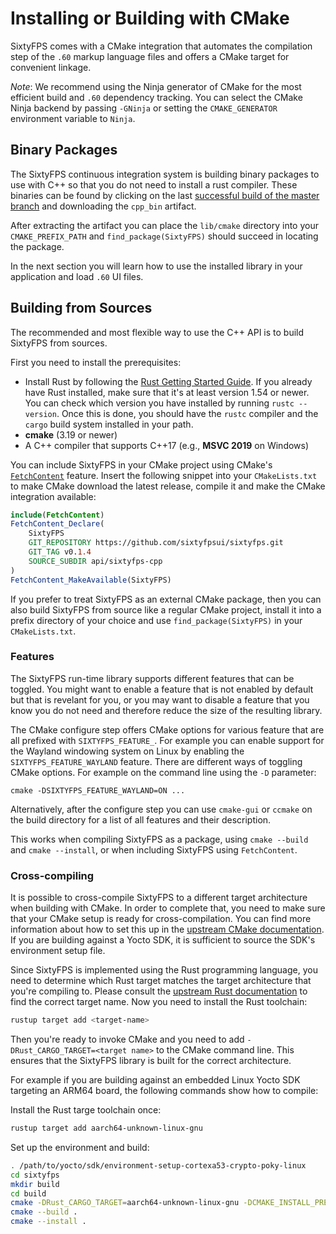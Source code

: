 # Installing or Building with CMake

SixtyFPS comes with a CMake integration that automates the compilation step of the `.60` markup language files and
offers a CMake target for convenient linkage.

*Note*: We recommend using the Ninja generator of CMake for the most efficient build and `.60` dependency tracking.
You can select the CMake Ninja backend by passing `-GNinja` or setting the `CMAKE_GENERATOR` environment variable to `Ninja`.

## Binary Packages

The SixtyFPS continuous integration system is building binary packages to use with C++ so that you do not need to install a rust compiler.
These binaries can be found by clicking on the last
[successful build of the master branch](https://github.com/sixtyfpsui/sixtyfps/actions?query=workflow%3ACI+is%3Asuccess+branch%3Amaster)
and downloading the `cpp_bin` artifact.

After extracting the artifact you can place the `lib/cmake` directory into your `CMAKE_PREFIX_PATH` and `find_package(SixtyFPS)` should succeed
in locating the package.

In the next section you will learn how to use the installed library in your application
and load `.60` UI files.

## Building from Sources

The recommended and most flexible way to use the C++ API is to build SixtyFPS from sources.

First you need to install the prerequisites:

* Install Rust by following the [Rust Getting Started Guide](https://www.rust-lang.org/learn/get-started). If you already
  have Rust installed, make sure that it's at least version 1.54 or newer. You can check which version you have installed
  by running `rustc --version`. Once this is done, you should have the ```rustc``` compiler and the ```cargo``` build system installed in your path.
* **cmake** (3.19 or newer)
* A C++ compiler that supports C++17 (e.g., **MSVC 2019** on Windows)

You can include SixtyFPS in your CMake project using CMake's [`FetchContent`](https://cmake.org/cmake/help/latest/module/FetchContent.html) feature.
Insert the following snippet into your `CMakeLists.txt` to make CMake download the latest release, compile it and make the CMake integration available:

```cmake
include(FetchContent)
FetchContent_Declare(
    SixtyFPS
    GIT_REPOSITORY https://github.com/sixtyfpsui/sixtyfps.git
    GIT_TAG v0.1.4
    SOURCE_SUBDIR api/sixtyfps-cpp
)
FetchContent_MakeAvailable(SixtyFPS)
```

If you prefer to treat SixtyFPS as an external CMake package, then you can also build SixtyFPS from source like a regular
CMake project, install it into a prefix directory of your choice and use `find_package(SixtyFPS)` in your `CMakeLists.txt`.

### Features

The SixtyFPS run-time library supports different features that can be toggled. You might want to enable a feature that is
not enabled by default but that is revelant for you, or you may want to disable a feature that you know you do not need and
therefore reduce the size of the resulting library.

The CMake configure step offers CMake options for various feature that are all prefixed with `SIXTYFPS_FEATURE_`. For example
you can enable support for the Wayland windowing system on Linux by enabling the `SIXTYFPS_FEATURE_WAYLAND` feature. There are
different ways of toggling CMake options. For example on the command line using the `-D` parameter:

   `cmake -DSIXTYFPS_FEATURE_WAYLAND=ON ...`

Alternatively, after the configure step you can use `cmake-gui` or `ccmake` on the build directory for a list of all features
and their description.

This works when compiling SixtyFPS as a package, using `cmake --build` and `cmake --install`, or when including SixtyFPS
using `FetchContent`.

### Cross-compiling

It is possible to cross-compile SixtyFPS to a different target architecture when building with CMake. In order to complete
that, you need to make sure that your CMake setup is ready for cross-compilation. You can find more information about
how to set this up in the [upstream CMake documentation](https://cmake.org/cmake/help/latest/manual/cmake-toolchains.7.html#cross-compiling).
If you are building against a Yocto SDK, it is sufficient to source the SDK's environment setup file.

Since SixtyFPS is implemented using the Rust programming language, you need to determine which Rust target
matches the target architecture that you're compiling to. Please consult the [upstream Rust documentation](https://doc.rust-lang.org/nightly/rustc/platform-support.html) to find the correct target name. Now you need to install the Rust toolchain:

```sh
rustup target add <target-name>
```

Then you're ready to invoke CMake and you need to add `-DRust_CARGO_TARGET=<target name>` to the CMake command line.
This ensures that the SixtyFPS library is built for the correct architecture.

For example if you are building against an embedded Linux Yocto SDK targeting an ARM64 board, the following commands
show how to compile:

Install the Rust targe toolchain once:

<!-- cSpell:disable -->
```sh
rustup target add aarch64-unknown-linux-gnu
```
<!-- cSpell:enable -->

Set up the environment and build:

<!-- cSpell:disable -->
```sh
. /path/to/yocto/sdk/environment-setup-cortexa53-crypto-poky-linux
cd sixtyfps
mkdir build
cd build
cmake -DRust_CARGO_TARGET=aarch64-unknown-linux-gnu -DCMAKE_INSTALL_PREFIX=/sixtyfps/install/path ..
cmake --build .
cmake --install .
```
